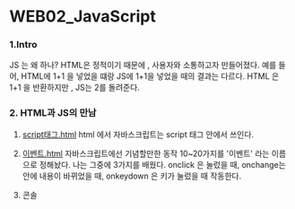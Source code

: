 # WEB02_JavaScript

<h3>1.Intro</h3>

JS 는 왜 하나? HTML은 정적이기 때문에 , 사용자와 소통하고자 만들어졌다.
예를 들어, HTML에 1+1 을 넣었을 떄랑 JS에 1+1을 넣었을 때의 결과는 다르다. HTML 은 1+1 을 반환하지만 , JS는 2를 돌려준다.


<h3>2. HTML과 JS의 만남</h3>

1) [script태그.html](script태그.html)
 html 에서 자바스크립트는 script 태그 안에서 쓰인다.
 
2) [이벤트.html](이벤트.html)
  자바스크립트에선 기념할만한 동작 10~20가지를 '이벤트' 라는 이름으로 정해놨다.
  나는 그중에 3가지를 배웠다.
  onclick 은 눌렀을 때, onchange는 안에 내용이 바뀌었을 때, onkeydown 은 키가 눌렀을 때 작동한다.
  
3) 콘솔
